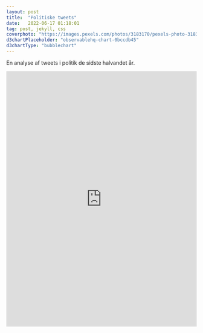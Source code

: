 ```yaml
---
layout: post
title:  "Politiske tweets"
date:   2022-06-17 01:18:01
tag: post, jekyll, css
coverphoto: "https://images.pexels.com/photos/3183170/pexels-photo-3183170.jpeg?w=640"
d3chartPlaceholder: "observablehq-chart-0bccdb45"
d3chartType: "bubblechart"
---
```


En analyse af tweets i politik de sidste halvandet år.

<!--more-->

<p>
<iframe width="100%" height="676" frameborder="0"
  src="https://observablehq.com/embed/d4029bfa31ba86b8?cells=heatmap"></iframe>
</p>




